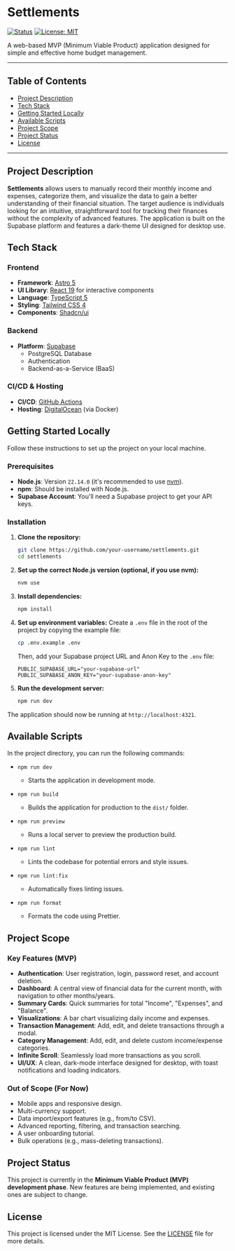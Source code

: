 # Settlements

[![Status](https://img.shields.io/badge/status-in_development-yellow.svg)](https://github.com/your-username/settlements)
[![License: MIT](https://img.shields.io/badge/License-MIT-blue.svg)](https://opensource.org/licenses/MIT)

A web-based MVP (Minimum Viable Product) application designed for simple and effective home budget management.

---

## Table of Contents

- [Project Description](#project-description)
- [Tech Stack](#tech-stack)
- [Getting Started Locally](#getting-started-locally)
- [Available Scripts](#available-scripts)
- [Project Scope](#project-scope)
- [Project Status](#project-status)
- [License](#license)

---

## Project Description

**Settlements** allows users to manually record their monthly income and expenses, categorize them, and visualize the data to gain a better understanding of their financial situation. The target audience is individuals looking for an intuitive, straightforward tool for tracking their finances without the complexity of advanced features. The application is built on the Supabase platform and features a dark-theme UI designed for desktop use.

## Tech Stack

### Frontend
- **Framework**: [Astro 5](https://astro.build/)
- **UI Library**: [React 19](https://react.dev/) for interactive components
- **Language**: [TypeScript 5](https://www.typescriptlang.org/)
- **Styling**: [Tailwind CSS 4](https://tailwindcss.com/)
- **Components**: [Shadcn/ui](https://ui.shadcn.com/)

### Backend
- **Platform**: [Supabase](https://supabase.io/)
  - PostgreSQL Database
  - Authentication
  - Backend-as-a-Service (BaaS)

### CI/CD & Hosting
- **CI/CD**: [GitHub Actions](https://github.com/features/actions)
- **Hosting**: [DigitalOcean](https://www.digitalocean.com/) (via Docker)

## Getting Started Locally

Follow these instructions to set up the project on your local machine.

### Prerequisites

- **Node.js**: Version `22.14.0` (it's recommended to use [nvm](https://github.com/nvm-sh/nvm)).
- **npm**: Should be installed with Node.js.
- **Supabase Account**: You'll need a Supabase project to get your API keys.

### Installation

1.  **Clone the repository:**
    ```sh
    git clone https://github.com/your-username/settlements.git
    cd settlements
    ```

2.  **Set up the correct Node.js version (optional, if you use nvm):**
    ```sh
    nvm use
    ```

3.  **Install dependencies:**
    ```sh
    npm install
    ```

4.  **Set up environment variables:**
    Create a `.env` file in the root of the project by copying the example file:
    ```sh
    cp .env.example .env
    ```
    Then, add your Supabase project URL and Anon Key to the `.env` file:
    ```
    PUBLIC_SUPABASE_URL="your-supabase-url"
    PUBLIC_SUPABASE_ANON_KEY="your-supabase-anon-key"
    ```

5.  **Run the development server:**
    ```sh
    npm run dev
    ```

The application should now be running at `http://localhost:4321`.

## Available Scripts

In the project directory, you can run the following commands:

- `npm run dev`
  - Starts the application in development mode.

- `npm run build`
  - Builds the application for production to the `dist/` folder.

- `npm run preview`
  - Runs a local server to preview the production build.

- `npm run lint`
  - Lints the codebase for potential errors and style issues.

- `npm run lint:fix`
  - Automatically fixes linting issues.

- `npm run format`
  - Formats the code using Prettier.

## Project Scope

### Key Features (MVP)

- **Authentication**: User registration, login, password reset, and account deletion.
- **Dashboard**: A central view of financial data for the current month, with navigation to other months/years.
- **Summary Cards**: Quick summaries for total "Income", "Expenses", and "Balance".
- **Visualizations**: A bar chart visualizing daily income and expenses.
- **Transaction Management**: Add, edit, and delete transactions through a modal.
- **Category Management**: Add, edit, and delete custom income/expense categories.
- **Infinite Scroll**: Seamlessly load more transactions as you scroll.
- **UI/UX**: A clean, dark-mode interface designed for desktop, with toast notifications and loading indicators.

### Out of Scope (For Now)

- Mobile apps and responsive design.
- Multi-currency support.
- Data import/export features (e.g., from/to CSV).
- Advanced reporting, filtering, and transaction searching.
- A user onboarding tutorial.
- Bulk operations (e.g., mass-deleting transactions).

## Project Status

This project is currently in the **Minimum Viable Product (MVP) development phase**. New features are being implemented, and existing ones are subject to change.

## License

This project is licensed under the MIT License. See the [LICENSE](LICENSE) file for more details.
